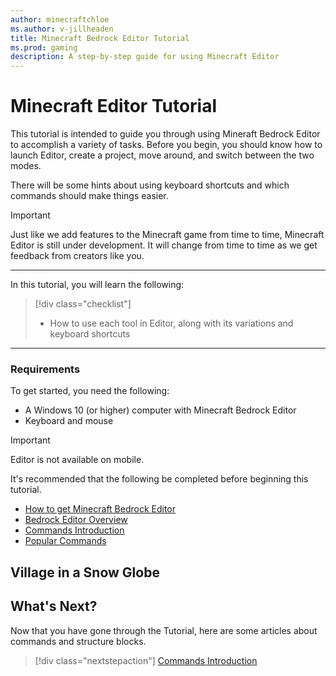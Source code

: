 ```yaml
---
author: minecraftchloe
ms.author: v-jillheaden
title: Minecraft Bedrock Editor Tutorial
ms.prod: gaming
description: A step-by-step guide for using Minecraft Editor
---
```


# Minecraft Editor Tutorial

This tutorial is intended to guide you through using Mineraft Bedrock Editor to accomplish a variety of tasks. Before you begin, you should know how to launch Editor, create a project, move around, and switch between the two modes.

There will be some hints about using keyboard shortcuts and which commands should make things easier.

> [!IMPORTANT]
> Just like we add features to the Minecraft game from time to time, Minecraft Editor is still under development.
> It will change from time to time as we get feedback from creators like you.

--------

In this tutorial, you will learn the following:

> [!div class="checklist"]
>
> - How to use each tool in Editor, along with its variations and keyboard shortcuts

--------

### Requirements

To get started, you need the following:

- A Windows 10 (or higher) computer with Minecraft Bedrock Editor
- Keyboard and mouse

> [!IMPORTANT]
> Editor is not available on mobile.

It's recommended that the following be completed before beginning this tutorial.

- [How to get Minecraft Bedrock Editor](EditorInstallation.md)
- [Bedrock Editor Overview](EditorOverview.md)
- [Commands Introduction](CommandsIntroductions.md)
- [Popular Commands](CommandsPopularCommands.md)

## Village in a Snow Globe



## What's Next?

Now that you have gone through the Tutorial, here are some articles about commands and structure blocks.

> [!div class="nextstepaction"]
> [Commands Introduction](CommandsIntroduction.md)
